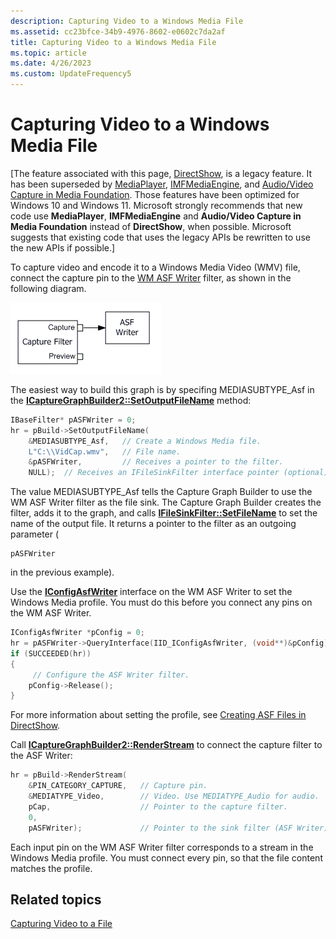 ```yaml
---
description: Capturing Video to a Windows Media File
ms.assetid: cc23bfce-34b9-4976-8602-e0602c7da2af
title: Capturing Video to a Windows Media File
ms.topic: article
ms.date: 4/26/2023
ms.custom: UpdateFrequency5
---
```


# Capturing Video to a Windows Media File

\[The feature associated with this page, [DirectShow](/windows/win32/directshow/directshow), is a legacy feature. It has been superseded by [MediaPlayer](/uwp/api/Windows.Media.Playback.MediaPlayer), [IMFMediaEngine](/windows/win32/api/mfmediaengine/nn-mfmediaengine-imfmediaengine), and [Audio/Video Capture in Media Foundation](/windows/win32/medfound/audio-video-capture-in-media-foundation). Those features have been optimized for Windows 10 and Windows 11. Microsoft strongly recommends that new code use **MediaPlayer**, **IMFMediaEngine** and **Audio/Video Capture in Media Foundation** instead of **DirectShow**, when possible. Microsoft suggests that existing code that uses the legacy APIs be rewritten to use the new APIs if possible.\]

To capture video and encode it to a Windows Media Video (WMV) file, connect the capture pin to the [WM ASF Writer](wm-asf-writer-filter.md) filter, as shown in the following diagram.

![windows media capture graph](images/vidcap03.png)

The easiest way to build this graph is by specifing MEDIASUBTYPE\_Asf in the [**ICaptureGraphBuilder2::SetOutputFileName**](/windows/desktop/api/Strmif/nf-strmif-icapturegraphbuilder2-setoutputfilename) method:


```C++
IBaseFilter* pASFWriter = 0;
hr = pBuild->SetOutputFileName(
    &MEDIASUBTYPE_Asf,   // Create a Windows Media file.
    L"C:\\VidCap.wmv",   // File name.
    &pASFWriter,         // Receives a pointer to the filter.
    NULL);  // Receives an IFileSinkFilter interface pointer (optional).
```



The value MEDIASUBTYPE\_Asf tells the Capture Graph Builder to use the WM ASF Writer filter as the file sink. The Capture Graph Builder creates the filter, adds it to the graph, and calls [**IFileSinkFilter::SetFileName**](/windows/desktop/api/Strmif/nf-strmif-ifilesinkfilter-setfilename) to set the name of the output file. It returns a pointer to the filter as an outgoing parameter (


```
pASFWriter
```



in the previous example).

Use the [**IConfigAsfWriter**](/previous-versions/windows/desktop/api/Dshowasf/nn-dshowasf-iconfigasfwriter) interface on the WM ASF Writer to set the Windows Media profile. You must do this before you connect any pins on the WM ASF Writer.


```C++
IConfigAsfWriter *pConfig = 0;
hr = pASFWriter->QueryInterface(IID_IConfigAsfWriter, (void**)&pConfig);
if (SUCCEEDED(hr))
{
     // Configure the ASF Writer filter.
    pConfig->Release();
}
```



For more information about setting the profile, see [Creating ASF Files in DirectShow](creating-asf-files-in-directshow.md).

Call [**ICaptureGraphBuilder2::RenderStream**](/windows/desktop/api/Strmif/nf-strmif-icapturegraphbuilder2-renderstream) to connect the capture filter to the ASF Writer:


```C++
hr = pBuild->RenderStream(
    &PIN_CATEGORY_CAPTURE,   // Capture pin.
    &MEDIATYPE_Video,        // Video. Use MEDIATYPE_Audio for audio.
    pCap,                    // Pointer to the capture filter. 
    0, 
    pASFWriter);             // Pointer to the sink filter (ASF Writer).
```



Each input pin on the WM ASF Writer filter corresponds to a stream in the Windows Media profile. You must connect every pin, so that the file content matches the profile.

## Related topics

<dl> <dt>

[Capturing Video to a File](capturing-video-to-a-file.md)
</dt> </dl>

 

 



